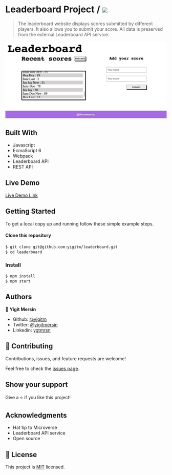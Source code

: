 # Leaderboard Project / ![](https://img.shields.io/badge/Microverse-blueviolet)

> The leaderboard website displays scores submitted by different players. It also allows you to submit your score. All data is preserved from the external Leaderboard API service.

![screenshot](src/images/app_screenshot.png)

## Built With

- Javascript
- EcmaScript 6
- Webpack
- Leaderboard API
- REST API

## Live Demo

[Live Demo Link](https://yigitm.github.io/leaderboard/)

## Getting Started

To get a local copy up and running follow these simple example steps.

#### Clone this repository

```
$ git clone git@github.com:yigitm/leaderboard.git
$ cd leaderboard
```

### Install

```
$ npm install
$ npm start
```

## Authors

👤 **Yigit Mersin**

- Github: [@yigitm](https://github.com/yigitm)
- Twitter: [@yigitmersin](https://twitter.com/ygtmrsn)
- Linkedin: [ygtmrsn](https://www.linkedin.com/in/yigitmersin)

## 🤝 Contributing

Contributions, issues, and feature requests are welcome!

Feel free to check the [issues page](https://github.com/yigitm/leaderboard/issues).

## Show your support

Give a ⭐️ if you like this project!

## Acknowledgments

- Hat tip to Microverse
- Leaderboard API service
- Open source

## 📝 License

This project is [MIT](./MIT.md) licensed.

